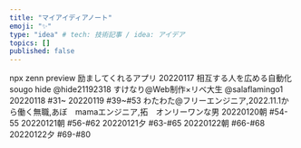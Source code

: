 ```yaml
---
title: "マイアイディアノート"
emoji: "✨"
type: "idea" # tech: 技術記事 / idea: アイデア
topics: []
published: false
---
```

npx zenn preview
励ましてくれるアプリ
20220117 相互する人を広める自動化
sougo
hide
@hide21192318
すけなり@Web制作×リベ大生
@salaflamingo1
20220118 #31~
20220119 #39~#53
わたわた@フリーエンジニア,2022.11.1から働く無職,あぼ　mamaエンジニア,拓　オンリーワンな男
20220120朝 #54-55
20220121朝 #56-#62
20220121夕 #63-#65
20220122朝 #66-#68
20220122夕 #69-#80